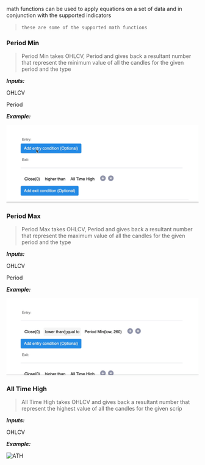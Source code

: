 

math functions can be used to apply equations on a set of data and in conjunction with the supported indicators

> `these are some of the supported math functions`

### Period Min
> Period Min takes OHLCV, Period and gives back a resultant number that represent the minimum value of all the candles for the given period and the type

***Inputs:***

OHLCV

Period

***Example:***

![Period Min](https://raw.githubusercontent.com/tradistory/documentation/main/assets/gifs/close_lowerthanequalto_periodmin.gif)

### Period Max
> Period Max takes OHLCV, Period and gives back a resultant number that represent the maximum value of all the candles for the given period and the type

***Inputs:***

OHLCV

Period

***Example:***

![Period Max](https://raw.githubusercontent.com/tradistory/documentation/main/assets/gifs/close_higherthanequalto_periodmax.gif)


### All Time High
> All Time High takes OHLCV and gives back a resultant number that represent the highest value of all the candles for the given scrip

***Inputs:***

OHLCV

***Example:***

![ATH](https://raw.githubusercontent.com/tradistory/documentation/main/assets/gifs/close_higherthan_ATH.gif)
